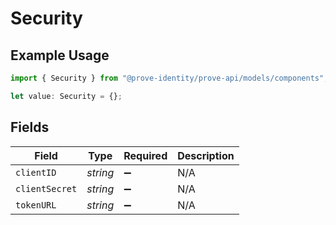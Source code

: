 # Security

## Example Usage

```typescript
import { Security } from "@prove-identity/prove-api/models/components";

let value: Security = {};
```

## Fields

| Field              | Type               | Required           | Description        |
| ------------------ | ------------------ | ------------------ | ------------------ |
| `clientID`         | *string*           | :heavy_minus_sign: | N/A                |
| `clientSecret`     | *string*           | :heavy_minus_sign: | N/A                |
| `tokenURL`         | *string*           | :heavy_minus_sign: | N/A                |